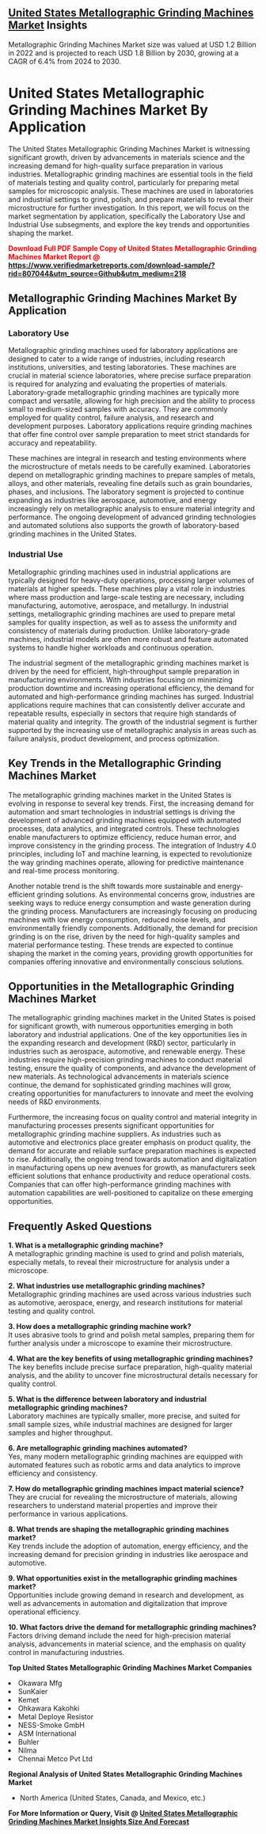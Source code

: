 <h2><a href="https://www.verifiedmarketreports.com/download-sample/?rid=807044&amp;utm_source=Github&amp;utm_medium=218" target="_blank">United States Metallographic Grinding Machines Market</a> Insights</h2><p>Metallographic Grinding Machines Market size was valued at USD 1.2 Billion in 2022 and is projected to reach USD 1.8 Billion by 2030, growing at a CAGR of 6.4% from 2024 to 2030.</p><p><h1>United States Metallographic Grinding Machines Market By Application</h1> <p>The United States Metallographic Grinding Machines Market is witnessing significant growth, driven by advancements in materials science and the increasing demand for high-quality surface preparation in various industries. Metallographic grinding machines are essential tools in the field of materials testing and quality control, particularly for preparing metal samples for microscopic analysis. These machines are used in laboratories and industrial settings to grind, polish, and prepare materials to reveal their microstructure for further investigation. In this report, we will focus on the market segmentation by application, specifically the Laboratory Use and Industrial Use subsegments, and explore the key trends and opportunities shaping the market.</p> <p><strong><p><span class=""><span style="color: #ff0000;"><strong>Download Full PDF Sample Copy of United States Metallographic Grinding Machines Market Report</strong> @ </span><a href="https://www.verifiedmarketreports.com/download-sample/?rid=807044&amp;utm_source=Github&amp;utm_medium=218" target="_blank">https://www.verifiedmarketreports.com/download-sample/?rid=807044&amp;utm_source=Github&amp;utm_medium=218</a></span></p></strong></p> <h2>Metallographic Grinding Machines Market By Application</h2> <h3>Laboratory Use</h3> <p>Metallographic grinding machines used for laboratory applications are designed to cater to a wide range of industries, including research institutions, universities, and testing laboratories. These machines are crucial in material science laboratories, where precise surface preparation is required for analyzing and evaluating the properties of materials. Laboratory-grade metallographic grinding machines are typically more compact and versatile, allowing for high precision and the ability to process small to medium-sized samples with accuracy. They are commonly employed for quality control, failure analysis, and research and development purposes. Laboratory applications require grinding machines that offer fine control over sample preparation to meet strict standards for accuracy and repeatability.</p> <p>These machines are integral in research and testing environments where the microstructure of metals needs to be carefully examined. Laboratories depend on metallographic grinding machines to prepare samples of metals, alloys, and other materials, revealing fine details such as grain boundaries, phases, and inclusions. The laboratory segment is projected to continue expanding as industries like aerospace, automotive, and energy increasingly rely on metallographic analysis to ensure material integrity and performance. The ongoing development of advanced grinding technologies and automated solutions also supports the growth of laboratory-based grinding machines in the United States.</p> <h3>Industrial Use</h3> <p>Metallographic grinding machines used in industrial applications are typically designed for heavy-duty operations, processing larger volumes of materials at higher speeds. These machines play a vital role in industries where mass production and large-scale testing are necessary, including manufacturing, automotive, aerospace, and metallurgy. In industrial settings, metallographic grinding machines are used to prepare metal samples for quality inspection, as well as to assess the uniformity and consistency of materials during production. Unlike laboratory-grade machines, industrial models are often more robust and feature automated systems to handle higher workloads and continuous operation.</p> <p>The industrial segment of the metallographic grinding machines market is driven by the need for efficient, high-throughput sample preparation in manufacturing environments. With industries focusing on minimizing production downtime and increasing operational efficiency, the demand for automated and high-performance grinding machines has surged. Industrial applications require machines that can consistently deliver accurate and repeatable results, especially in sectors that require high standards of material quality and integrity. The growth of the industrial segment is further supported by the increasing use of metallographic analysis in areas such as failure analysis, product development, and process optimization.</p> <h2>Key Trends in the Metallographic Grinding Machines Market</h2> <p>The metallographic grinding machines market in the United States is evolving in response to several key trends. First, the increasing demand for automation and smart technologies in industrial settings is driving the development of advanced grinding machines equipped with automated processes, data analytics, and integrated controls. These technologies enable manufacturers to optimize efficiency, reduce human error, and improve consistency in the grinding process. The integration of Industry 4.0 principles, including IoT and machine learning, is expected to revolutionize the way grinding machines operate, allowing for predictive maintenance and real-time process monitoring.</p> <p>Another notable trend is the shift towards more sustainable and energy-efficient grinding solutions. As environmental concerns grow, industries are seeking ways to reduce energy consumption and waste generation during the grinding process. Manufacturers are increasingly focusing on producing machines with low energy consumption, reduced noise levels, and environmentally friendly components. Additionally, the demand for precision grinding is on the rise, driven by the need for high-quality samples and material performance testing. These trends are expected to continue shaping the market in the coming years, providing growth opportunities for companies offering innovative and environmentally conscious solutions.</p> <h2>Opportunities in the Metallographic Grinding Machines Market</h2> <p>The metallographic grinding machines market in the United States is poised for significant growth, with numerous opportunities emerging in both laboratory and industrial applications. One of the key opportunities lies in the expanding research and development (R&D) sector, particularly in industries such as aerospace, automotive, and renewable energy. These industries require high-precision grinding machines to conduct material testing, ensure the quality of components, and advance the development of new materials. As technological advancements in materials science continue, the demand for sophisticated grinding machines will grow, creating opportunities for manufacturers to innovate and meet the evolving needs of R&D environments.</p> <p>Furthermore, the increasing focus on quality control and material integrity in manufacturing processes presents significant opportunities for metallographic grinding machine suppliers. As industries such as automotive and electronics place greater emphasis on product quality, the demand for accurate and reliable surface preparation machines is expected to rise. Additionally, the ongoing trend towards automation and digitalization in manufacturing opens up new avenues for growth, as manufacturers seek efficient solutions that enhance productivity and reduce operational costs. Companies that can offer high-performance grinding machines with automation capabilities are well-positioned to capitalize on these emerging opportunities.</p> <h2>Frequently Asked Questions</h2> <p><strong>1. What is a metallographic grinding machine?</strong><br> A metallographic grinding machine is used to grind and polish materials, especially metals, to reveal their microstructure for analysis under a microscope.</p> <p><strong>2. What industries use metallographic grinding machines?</strong><br> Metallographic grinding machines are used across various industries such as automotive, aerospace, energy, and research institutions for material testing and quality control.</p> <p><strong>3. How does a metallographic grinding machine work?</strong><br> It uses abrasive tools to grind and polish metal samples, preparing them for further analysis under a microscope to examine their microstructure.</p> <p><strong>4. What are the key benefits of using metallographic grinding machines?</strong><br> The key benefits include precise surface preparation, high-quality material analysis, and the ability to uncover fine microstructural details necessary for quality control.</p> <p><strong>5. What is the difference between laboratory and industrial metallographic grinding machines?</strong><br> Laboratory machines are typically smaller, more precise, and suited for small sample sizes, while industrial machines are designed for larger samples and higher throughput.</p> <p><strong>6. Are metallographic grinding machines automated?</strong><br> Yes, many modern metallographic grinding machines are equipped with automated features such as robotic arms and data analytics to improve efficiency and consistency.</p> <p><strong>7. How do metallographic grinding machines impact material science?</strong><br> They are crucial for revealing the microstructure of materials, allowing researchers to understand material properties and improve their performance in various applications.</p> <p><strong>8. What trends are shaping the metallographic grinding machines market?</strong><br> Key trends include the adoption of automation, energy efficiency, and the increasing demand for precision grinding in industries like aerospace and automotive.</p> <p><strong>9. What opportunities exist in the metallographic grinding machines market?</strong><br> Opportunities include growing demand in research and development, as well as advancements in automation and digitalization that improve operational efficiency.</p> <p><strong>10. What factors drive the demand for metallographic grinding machines?</strong><br> Factors driving demand include the need for high-precision material analysis, advancements in material science, and the emphasis on quality control in manufacturing industries.</p> </p><p><strong>Top United States Metallographic Grinding Machines Market Companies</strong></p><div data-test-id=""><p><li> Okawara Mfg</li><li> SunKaier</li><li> Kemet</li><li> Ohkawara Kakohki</li><li> Metal Deploye Resistor</li><li> NESS-Smoke GmbH</li><li> ASM International</li><li> Buhler</li><li> Nilma</li><li> Chennai Metco Pvt Ltd</li></p><div><strong>Regional Analysis of&nbsp;United States Metallographic Grinding Machines Market</strong></div><ul><li dir="ltr"><p dir="ltr">North America&nbsp;(United States, Canada, and Mexico, etc.)</p></li></ul><p><strong>For More Information or Query, Visit @&nbsp;</strong><strong><a href="https://www.verifiedmarketreports.com/product/metallographic-grinding-machines-market/?utm_source=Github&amp;utm_medium=218" target="_blank">United States Metallographic Grinding Machines Market Insights Size And Forecast</a></strong></p></div>

